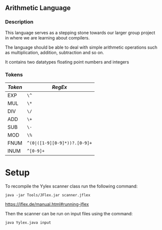 ## Arithmetic Language

### Description

This language serves as a stepping stone towards our larger
group project in where we are learning about compilers.

The language should be able to deal with simple arithmetic operations
such as multiplication, addition, subtraction and so on.

It contains two datatypes floating point numbers and integers

### Tokens

| **_Token_** | **_RegEx_**                                   |
|-------------|-----------------------------------------------|
| EXP         | `\^`                                          |
| MUL         | `\*`                                          |
| DIV         | `\/`                                          |
| ADD         | `\+`                                          |
| SUB         | `\-`                                          |
| MOD         | `\%`                                          |
| FNUM        | <code>^(0&#124;([1-9][0-9]*))?\.[0-9]+</code> |
| INUM        | `^[0-9]+`                                     |

# Setup

To recompile the Yylex scanner class run the following command:

```terminal
java -jar Tools/JFlex.jar scanner.jflex 
```
https://jflex.de/manual.html#running-jflex

Then the scanner can be run on input files using the command:

```
java Yylex.java input
```







